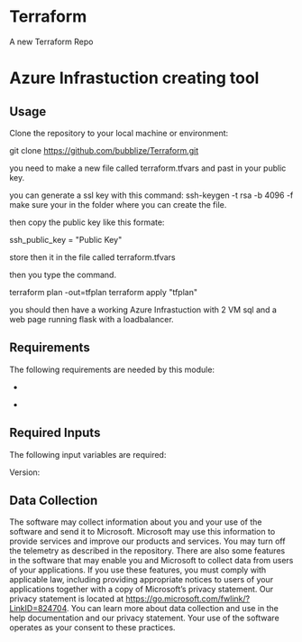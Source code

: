 # Terraform
A new Terraform Repo

 
 
# Azure Infrastuction creating tool





## Usage


Clone the repository to your local machine or environment:


git clone https://github.com/bubblize/Terraform.git

you need to make a new file called terraform.tfvars and past in your public key.

you can generate a ssl key with this command:
ssh-keygen -t rsa -b 4096 -f
 make sure your in the folder where you can create the file.

 then copy the public key like this formate: 

 ssh_public_key = "Public Key"

 store then it in the file called terraform.tfvars
 

 then you type the command.



terraform plan -out=tfplan
terraform apply "tfplan"

you should then have a working Azure Infrastuction with 2 VM sql and a web page running flask with a loadbalancer. 











<!-- markdownlint-disable MD033 -->
## Requirements

The following requirements are needed by this module:

- <a name="terraform.tfvars file"></a> 

- <a name="public ssl key"></a> 





<!-- markdownlint-disable MD013 -->
## Required Inputs

The following input variables are required:

Version:

<!-- markdownlint-disable-next-line MD041 -->
## Data Collection

The software may collect information about you and your use of the software and send it to Microsoft. Microsoft may use this information to provide services and improve our products and services. You may turn off the telemetry as described in the repository. There are also some features in the software that may enable you and Microsoft to collect data from users of your applications. If you use these features, you must comply with applicable law, including providing appropriate notices to users of your applications together with a copy of Microsoft’s privacy statement. Our privacy statement is located at <https://go.microsoft.com/fwlink/?LinkID=824704>. You can learn more about data collection and use in the help documentation and our privacy statement. Your use of the software operates as your consent to these practices.
